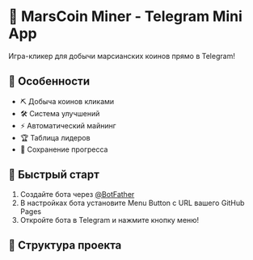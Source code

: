 # 🚀 MarsCoin Miner - Telegram Mini App

Игра-кликер для добычи марсианских коинов прямо в Telegram!

## 🌟 Особенности

- ⛏️ Добыча коинов кликами
- 🛠️ Система улучшений
- ⚡ Автоматический майнинг
- 🏆 Таблица лидеров
- 💾 Сохранение прогресса

## 🚀 Быстрый старт

1. Создайте бота через [@BotFather](https://t.me/BotFather)
2. В настройках бота установите Menu Button с URL вашего GitHub Pages
3. Откройте бота в Telegram и нажмите кнопку меню!

## 📁 Структура проекта
